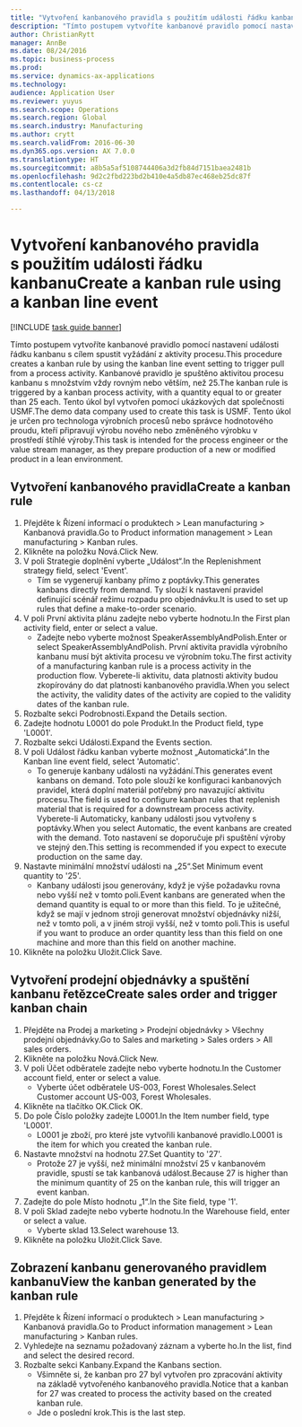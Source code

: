 ```yaml
--- 
title: "Vytvoření kanbanového pravidla s použitím události řádku kanbanu"
description: "Tímto postupem vytvoříte kanbanové pravidlo pomocí nastavení události řádku kanbanu s cílem spustit vyžádání z aktivity procesu."
author: ChristianRytt
manager: AnnBe
ms.date: 08/24/2016
ms.topic: business-process
ms.prod: 
ms.service: dynamics-ax-applications
ms.technology: 
audience: Application User
ms.reviewer: yuyus
ms.search.scope: Operations
ms.search.region: Global
ms.search.industry: Manufacturing
ms.author: crytt
ms.search.validFrom: 2016-06-30
ms.dyn365.ops.version: AX 7.0.0
ms.translationtype: HT
ms.sourcegitcommit: a8b5a5af5108744406a3d2fb84d7151baea2481b
ms.openlocfilehash: 9d2c2fbd223bd2b410e4a5db87ec468eb25dc87f
ms.contentlocale: cs-cz
ms.lasthandoff: 04/13/2018

---
```

# <a name="create-a-kanban-rule-using-a-kanban-line-event"></a><span data-ttu-id="7980d-103">Vytvoření kanbanového pravidla s použitím události řádku kanbanu</span><span class="sxs-lookup"><span data-stu-id="7980d-103">Create a kanban rule using a kanban line event</span></span>

[!INCLUDE [task guide banner](../../includes/task-guide-banner.md)]

<span data-ttu-id="7980d-104">Tímto postupem vytvoříte kanbanové pravidlo pomocí nastavení události řádku kanbanu s cílem spustit vyžádání z aktivity procesu.</span><span class="sxs-lookup"><span data-stu-id="7980d-104">This procedure creates a kanban rule by using the kanban line event setting to trigger pull from a process activity.</span></span> <span data-ttu-id="7980d-105">Kanbanové pravidlo je spuštěno aktivitou procesu kanbanu s množstvím vždy rovným nebo větším, než 25.</span><span class="sxs-lookup"><span data-stu-id="7980d-105">The kanban rule is triggered by a kanban process activity, with a quantity equal to or greater than 25 each.</span></span> <span data-ttu-id="7980d-106">Tento úkol byl vytvořen pomocí ukázkových dat společnosti USMF.</span><span class="sxs-lookup"><span data-stu-id="7980d-106">The demo data company used to create this task is USMF.</span></span> <span data-ttu-id="7980d-107">Tento úkol je určen pro technologa výrobních procesů nebo správce hodnotového proudu, kteří připravují výrobu nového nebo změněného výrobku v prostředí štíhlé výroby.</span><span class="sxs-lookup"><span data-stu-id="7980d-107">This task is intended for the process engineer or the value stream manager, as they prepare production of a new or modified product in a lean environment.</span></span>


## <a name="create-a-kanban-rule"></a><span data-ttu-id="7980d-108">Vytvoření kanbanového pravidla</span><span class="sxs-lookup"><span data-stu-id="7980d-108">Create a kanban rule</span></span>
1. <span data-ttu-id="7980d-109">Přejděte k Řízení informací o produktech > Lean manufacturing > Kanbanová pravidla.</span><span class="sxs-lookup"><span data-stu-id="7980d-109">Go to Product information management > Lean manufacturing > Kanban rules.</span></span>
2. <span data-ttu-id="7980d-110">Klikněte na položku Nová.</span><span class="sxs-lookup"><span data-stu-id="7980d-110">Click New.</span></span>
3. <span data-ttu-id="7980d-111">V poli Strategie doplnění vyberte „Událost“.</span><span class="sxs-lookup"><span data-stu-id="7980d-111">In the Replenishment strategy field, select 'Event'.</span></span>
    * <span data-ttu-id="7980d-112">Tím se vygenerují kanbany přímo z poptávky.</span><span class="sxs-lookup"><span data-stu-id="7980d-112">This generates kanbans directly from demand.</span></span> <span data-ttu-id="7980d-113">Ty slouží k nastavení pravidel definující scénář režimu rozpadu pro objednávku.</span><span class="sxs-lookup"><span data-stu-id="7980d-113">It is used to set up rules that define a make-to-order scenario.</span></span>  
4. <span data-ttu-id="7980d-114">V poli První aktivita plánu zadejte nebo vyberte hodnotu.</span><span class="sxs-lookup"><span data-stu-id="7980d-114">In the First plan activity field, enter or select a value.</span></span>
    * <span data-ttu-id="7980d-115">Zadejte nebo vyberte možnost SpeakerAssemblyAndPolish.</span><span class="sxs-lookup"><span data-stu-id="7980d-115">Enter or select SpeakerAssemblyAndPolish.</span></span> <span data-ttu-id="7980d-116">První aktivita pravidla výrobního kanbanu musí být aktivita procesu ve výrobním toku.</span><span class="sxs-lookup"><span data-stu-id="7980d-116">The first activity of a manufacturing kanban rule is a process activity in the production flow.</span></span> <span data-ttu-id="7980d-117">Vyberete-li aktivitu, data platnosti aktivity budou zkopírovány do dat platnosti kanbanového pravidla.</span><span class="sxs-lookup"><span data-stu-id="7980d-117">When you select the activity, the validity dates of the activity are copied to the validity dates of the kanban rule.</span></span>  
5. <span data-ttu-id="7980d-118">Rozbalte sekci Podrobnosti.</span><span class="sxs-lookup"><span data-stu-id="7980d-118">Expand the Details section.</span></span>
6. <span data-ttu-id="7980d-119">Zadejte hodnotu L0001 do pole Produkt.</span><span class="sxs-lookup"><span data-stu-id="7980d-119">In the Product field, type 'L0001'.</span></span>
7. <span data-ttu-id="7980d-120">Rozbalte sekci Události.</span><span class="sxs-lookup"><span data-stu-id="7980d-120">Expand the Events section.</span></span>
8. <span data-ttu-id="7980d-121">V poli Událost řádku kanban vyberte možnost „Automatická“.</span><span class="sxs-lookup"><span data-stu-id="7980d-121">In the Kanban line event field, select 'Automatic'.</span></span>
    * <span data-ttu-id="7980d-122">To generuje kanbany události na vyžádání.</span><span class="sxs-lookup"><span data-stu-id="7980d-122">This generates event kanbans on demand.</span></span>  <span data-ttu-id="7980d-123">Toto pole slouží ke konfiguraci kanbanových pravidel, která doplní materiál potřebný pro navazující aktivitu procesu.</span><span class="sxs-lookup"><span data-stu-id="7980d-123">The field is used to configure kanban rules that replenish material that is required for a downstream process activity.</span></span> <span data-ttu-id="7980d-124">Vyberete-li Automaticky, kanbany události jsou vytvořeny s poptávky.</span><span class="sxs-lookup"><span data-stu-id="7980d-124">When you select Automatic, the event kanbans are created with the demand.</span></span> <span data-ttu-id="7980d-125">Toto nastavení se doporučuje při spuštění výroby ve stejný den.</span><span class="sxs-lookup"><span data-stu-id="7980d-125">This setting is recommended if you expect to execute production on the same day.</span></span>  
9. <span data-ttu-id="7980d-126">Nastavte minimální množství události na „25“.</span><span class="sxs-lookup"><span data-stu-id="7980d-126">Set Minimum event quantity to '25'.</span></span>
    * <span data-ttu-id="7980d-127">Kanbany události jsou generovány, když je výše požadavku rovna nebo vyšší než v tomto poli.</span><span class="sxs-lookup"><span data-stu-id="7980d-127">Event kanbans are generated when the demand quantity is equal to or more than this field.</span></span> <span data-ttu-id="7980d-128">To je užitečné, když se mají v jednom stroji generovat množství objednávky nižší, než v tomto poli, a v jiném stroji vyšší, než v tomto poli.</span><span class="sxs-lookup"><span data-stu-id="7980d-128">This is useful if you want to produce an order quantity less than this field on one machine and more than this field on another machine.</span></span>  
10. <span data-ttu-id="7980d-129">Klikněte na položku Uložit.</span><span class="sxs-lookup"><span data-stu-id="7980d-129">Click Save.</span></span>

## <a name="create-sales-order-and-trigger-kanban-chain"></a><span data-ttu-id="7980d-130">Vytvoření prodejní objednávky a spuštění kanbanu řetězce</span><span class="sxs-lookup"><span data-stu-id="7980d-130">Create sales order and trigger kanban chain</span></span>
1. <span data-ttu-id="7980d-131">Přejděte na Prodej a marketing > Prodejní objednávky > Všechny prodejní objednávky.</span><span class="sxs-lookup"><span data-stu-id="7980d-131">Go to Sales and marketing > Sales orders > All sales orders.</span></span>
2. <span data-ttu-id="7980d-132">Klikněte na položku Nová.</span><span class="sxs-lookup"><span data-stu-id="7980d-132">Click New.</span></span>
3. <span data-ttu-id="7980d-133">V poli Účet odběratele zadejte nebo vyberte hodnotu.</span><span class="sxs-lookup"><span data-stu-id="7980d-133">In the Customer account field, enter or select a value.</span></span>
    * <span data-ttu-id="7980d-134">Vyberte účet odběratele US-003, Forest Wholesales.</span><span class="sxs-lookup"><span data-stu-id="7980d-134">Select Customer account US-003, Forest Wholesales.</span></span>  
4. <span data-ttu-id="7980d-135">Klikněte na tlačítko OK.</span><span class="sxs-lookup"><span data-stu-id="7980d-135">Click OK.</span></span>
5. <span data-ttu-id="7980d-136">Do pole Číslo položky zadejte L0001.</span><span class="sxs-lookup"><span data-stu-id="7980d-136">In the Item number field, type 'L0001'.</span></span>
    * <span data-ttu-id="7980d-137">L0001 je zboží, pro které jste vytvořili kanbanové pravidlo.</span><span class="sxs-lookup"><span data-stu-id="7980d-137">L0001 is the item for which you created the kanban rule.</span></span>  
6. <span data-ttu-id="7980d-138">Nastavte množství na hodnotu 27.</span><span class="sxs-lookup"><span data-stu-id="7980d-138">Set Quantity to '27'.</span></span>
    * <span data-ttu-id="7980d-139">Protože 27 je vyšší, než minimální množství 25 v kanbanovém pravidle, spustí se tak kanbanová událost.</span><span class="sxs-lookup"><span data-stu-id="7980d-139">Because 27 is higher than the minimum quantity of 25 on the kanban rule, this will trigger an event kanban.</span></span>  
7. <span data-ttu-id="7980d-140">Zadejte do pole Místo hodnotu „1“.</span><span class="sxs-lookup"><span data-stu-id="7980d-140">In the Site field, type '1'.</span></span>
8. <span data-ttu-id="7980d-141">V poli Sklad zadejte nebo vyberte hodnotu.</span><span class="sxs-lookup"><span data-stu-id="7980d-141">In the Warehouse field, enter or select a value.</span></span>
    * <span data-ttu-id="7980d-142">Vyberte sklad 13.</span><span class="sxs-lookup"><span data-stu-id="7980d-142">Select warehouse 13.</span></span>  
9. <span data-ttu-id="7980d-143">Klikněte na položku Uložit.</span><span class="sxs-lookup"><span data-stu-id="7980d-143">Click Save.</span></span>

## <a name="view-the-kanban-generated-by-the-kanban-rule"></a><span data-ttu-id="7980d-144">Zobrazení kanbanu generovaného pravidlem kanbanu</span><span class="sxs-lookup"><span data-stu-id="7980d-144">View the kanban generated by the kanban rule</span></span>
1. <span data-ttu-id="7980d-145">Přejděte k Řízení informací o produktech > Lean manufacturing > Kanbanová pravidla.</span><span class="sxs-lookup"><span data-stu-id="7980d-145">Go to Product information management > Lean manufacturing > Kanban rules.</span></span>
2. <span data-ttu-id="7980d-146">Vyhledejte na seznamu požadovaný záznam a vyberte ho.</span><span class="sxs-lookup"><span data-stu-id="7980d-146">In the list, find and select the desired record.</span></span>
3. <span data-ttu-id="7980d-147">Rozbalte sekci Kanbany.</span><span class="sxs-lookup"><span data-stu-id="7980d-147">Expand the Kanbans section.</span></span>
    * <span data-ttu-id="7980d-148">Všimněte si, že kanban pro 27 byl vytvořen pro zpracování aktivity na základě vytvořeného kanbanového pravidla.</span><span class="sxs-lookup"><span data-stu-id="7980d-148">Notice that a kanban for 27 was created to process the  activity based on the created kanban rule.</span></span>  
    * <span data-ttu-id="7980d-149">Jde o poslední krok.</span><span class="sxs-lookup"><span data-stu-id="7980d-149">This is the last step.</span></span>  


